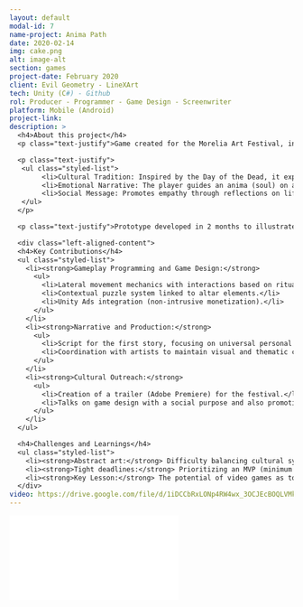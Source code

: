 ```yaml
---
layout: default
modal-id: 7
name-project: Anima Path
date: 2020-02-14
img: cake.png
alt: image-alt
section: games
project-date: February 2020
client: Evil Geometry - LineXArt
tech: Unity (C#) - Github
rol: Producer - Programmer - Game Design - Screenwriter
platform: Mobile (Android)
project-link:
description: >
  <h4>About this project</h4>
  <p class="text-justify">Game created for the Morelia Art Festival, in collaboration with the LineXArt laboratory. An interactive experience that combines:</p>

  <p class="text-justify">
   <ul class="styled-list">
        <li>Cultural Tradition: Inspired by the Day of the Dead, it explores the symbolism of altars and offerings.</li>
        <li>Emotional Narrative: The player guides an anima (soul) on a side-scrolling journey, solving abstract puzzles while uncovering its story.</li>
        <li>Social Message: Promotes empathy through reflections on life and death.</li>
   </ul>
  </p>

  <p class="text-justify">Prototype developed in 2 months to illustrate the creative process of video games in an artistic context.</p>

  <div class="left-aligned-content">
  <h4>Key Contributions</h4>
  <ul class="styled-list">
    <li><strong>Gameplay Programming and Game Design:</strong>
      <ul>
        <li>Lateral movement mechanics with interactions based on ritual objects (candles, flowers, photos).</li>
        <li>Contextual puzzle system linked to altar elements.</li>
        <li>Unity Ads integration (non-intrusive monetization).</li>
      </ul>
    </li>
    <li><strong>Narrative and Production:</strong>
      <ul>
        <li>Script for the first story, focusing on universal personal stories.</li>
        <li>Coordination with artists to maintain visual and thematic consistency.</li>
      </ul>
    </li>
    <li><strong>Cultural Outreach:</strong>
      <ul>
        <li>Creation of a trailer (Adobe Premiere) for the festival.</li>
        <li>Talks on game design with a social purpose and also promoting part of the essence of the Day of the Dead.</li>
      </ul>
    </li>
  </ul>

  <h4>Challenges and Learnings</h4>
  <ul class="styled-list">
    <li><strong>Abstract art:</strong> Difficulty balancing cultural symbolism with intuitive gameplay.</li>
    <li><strong>Tight deadlines:</strong> Prioritizing an MVP (minimum viable product) for the festival.</li>
    <li><strong>Key Lesson:</strong> The potential of video games as tools for emotional education.</li>
  </div>
video: https://drive.google.com/file/d/1iDCCbRxLONp4RW4wx_3OCJEcBOQLVMkG/preview
---
```


<div class="embed-responsive" style="background: url('img/portfolio/{{ post.img }}') center/cover;">
  <iframe 
    src="{{ page.video }}" 
    frameborder="0"
    allow="accelerometer; autoplay; clipboard-write; encrypted-media; gyroscope; picture-in-picture" 
    allowfullscreen
    class="w-full h-full">
  </iframe>
</div>